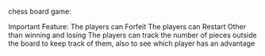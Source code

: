 chess board game:

Important Feature:
The players can Forfeit
The players can Restart
Other than winning and losing
The players can track the number of pieces outside the board to keep track of them, also to see which player has an advantage
